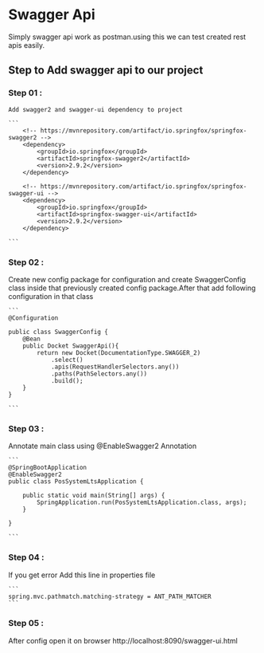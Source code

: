 # Swagger Api

Simply swagger api work as postman.using this we can test created rest apis easily.

## Step to Add swagger api to our project

### Step 01 :

    Add swagger2 and swagger-ui dependency to project

    ```
    	<!-- https://mvnrepository.com/artifact/io.springfox/springfox-swagger2 -->
    	<dependency>
    		<groupId>io.springfox</groupId>
    		<artifactId>springfox-swagger2</artifactId>
    		<version>2.9.2</version>
    	</dependency>

    	<!-- https://mvnrepository.com/artifact/io.springfox/springfox-swagger-ui -->
    	<dependency>
    		<groupId>io.springfox</groupId>
    		<artifactId>springfox-swagger-ui</artifactId>
    		<version>2.9.2</version>
    	</dependency>

    ```

### Step 02 :

Create new config package for configuration and create SwaggerConfig class inside that previously created config package.After that add following configuration in that class

    ```
    @Configuration

    public class SwaggerConfig {
        @Bean
        public Docket SwaggerApi(){
            return new Docket(DocumentationType.SWAGGER_2)
                .select()
                .apis(RequestHandlerSelectors.any())
                .paths(PathSelectors.any())
                .build();
        }
    }

    ```

### Step 03 :

Annotate main class using @EnableSwagger2 Annotation

    ```
    @SpringBootApplication
    @EnableSwagger2
    public class PosSystemLtsApplication {

        public static void main(String[] args) {
            SpringApplication.run(PosSystemLtsApplication.class, args);
        }

    }

    ```

### Step 04 :

If you get error Add this line in properties file

    ```
    spring.mvc.pathmatch.matching-strategy = ANT_PATH_MATCHER
    ```

### Step 05 :

After config open it on browser http://localhost:8090/swagger-ui.html
